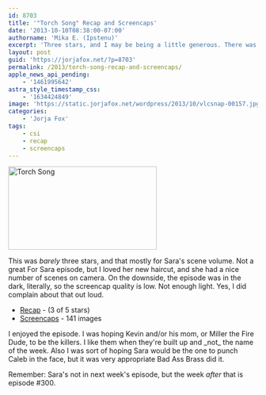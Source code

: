 ```yaml
---
id: 8703
title: '"Torch Song" Recap and Screencaps'
date: '2013-10-10T08:38:00-07:00'
authorname: 'Mika E. (Ipstenu)'
excerpt: 'Three stars, and I may be being a little generous. There was a good amount of screentime, mind you.'
layout: post
guid: 'https://jorjafox.net/?p=8703'
permalink: /2013/torch-song-recap-and-screencaps/
apple_news_api_pending:
    - '1461995642'
astra_style_timestamp_css:
    - '1634424849'
image: 'https://static.jorjafox.net/wordpress/2013/10/vlcsnap-00157.jpg'
categories:
    - 'Jorja Fox'
tags:
    - csi
    - recap
    - screencaps
---
```


<img class="alignright size-medium wp-image-8705" src="//jfo-static.net/wordpress/2013/10/vlcsnap-00157-300x168.jpg" alt="Torch Song" width="300" height="168" />

This was _barely_ three stars, and that mostly for Sara's scene volume. Not a great For Sara episode, but I loved her new haircut, and she had a nice number of scenes on camera. On the downside, the episode was in the dark, literally, so the screencap quality is low. Not enough light. Yes, I did complain about that out loud.
<ul>
 	<li><a href="https://jorjafox.net/wiki/Torch_Song">Recap</a> - (3 of 5 stars)</li>
 	<li><a href="https://jorjafox.net/gallery/tv/csi/season14/03-torch">Screencaps</a> - 141 images</li>
</ul>
I enjoyed the episode. I was hoping Kevin and/or his mom, or Miller the Fire Dude, to be the killers. I like them when they're built up and _not_ the name of the week. Also I was sort of hoping Sara would be the one to punch Caleb in the face, but it was very appropriate Bad Ass Brass did it.

Remember: Sara's not in next week's episode, but the week _after_ that is episode #300.
